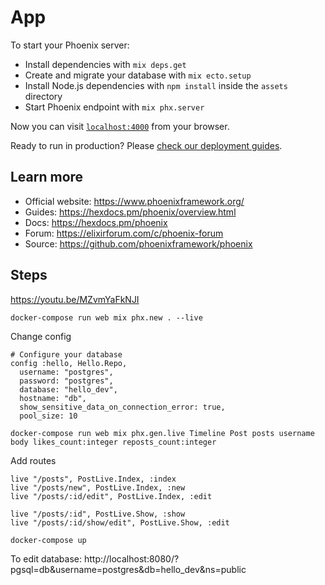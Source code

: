 # App

To start your Phoenix server:

- Install dependencies with `mix deps.get`
- Create and migrate your database with `mix ecto.setup`
- Install Node.js dependencies with `npm install` inside the `assets` directory
- Start Phoenix endpoint with `mix phx.server`

Now you can visit [`localhost:4000`](http://localhost:4000) from your browser.

Ready to run in production? Please [check our deployment guides](https://hexdocs.pm/phoenix/deployment.html).

## Learn more

- Official website: https://www.phoenixframework.org/
- Guides: https://hexdocs.pm/phoenix/overview.html
- Docs: https://hexdocs.pm/phoenix
- Forum: https://elixirforum.com/c/phoenix-forum
- Source: https://github.com/phoenixframework/phoenix

## Steps

https://youtu.be/MZvmYaFkNJI

```
docker-compose run web mix phx.new . --live
```

Change config

```
# Configure your database
config :hello, Hello.Repo,
  username: "postgres",
  password: "postgres",
  database: "hello_dev",
  hostname: "db",
  show_sensitive_data_on_connection_error: true,
  pool_size: 10
```

```
docker-compose run web mix phx.gen.live Timeline Post posts username body likes_count:integer reposts_count:integer
```

Add routes

```
live "/posts", PostLive.Index, :index
live "/posts/new", PostLive.Index, :new
live "/posts/:id/edit", PostLive.Index, :edit

live "/posts/:id", PostLive.Show, :show
live "/posts/:id/show/edit", PostLive.Show, :edit
```

```
docker-compose up
```

To edit database: http://localhost:8080/?pgsql=db&username=postgres&db=hello_dev&ns=public
